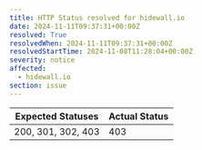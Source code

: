 ```yaml
---
title: HTTP Status resolved for hidewall.io
date: 2024-11-11T09:37:31+00:00Z
resolved: True
resolvedWhen: 2024-11-11T09:37:31+00:00Z
resolvedStartTime: 2024-11-08T11:28:04+00:00Z
severity: notice
affected:
  - hidewall.io
section: issue
---
```


| Expected Statuses | Actual Status  |
|-------------------|----------------|
| 200, 301, 302, 403 | 403 |

